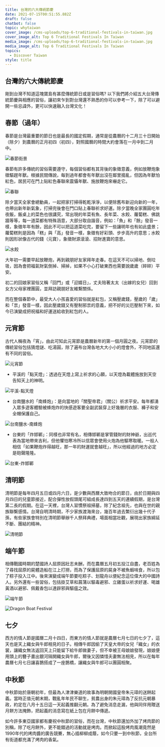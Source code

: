 ```yaml
---
title: 台灣的六大傳統節慶
date: 2021-07-15T00:51:55.882Z
draft: false
chatbot: false
topic: whytaiwan
cover_image: /cms-uploads/top-6-traditional-festivals-in-taiwan.jpg
cover_image_alt: Top 6 Traditional Festivals In Taiwan
media_image: /cms-uploads/top-6-traditional-festivals-in-taiwan.jpg
media_image_alt: Top 6 Traditional Festivals In Taiwan
topics:
  - Discover Taiwan
style: title
---
```

## 台灣的六大傳統節慶

剛到台灣不知道這塊寶島有甚麼傳統節日或是習俗嗎? 以下我們將介紹五大台灣傳統節慶與相應的習俗，讓初來乍到對台灣還不熟悉的你可以參考一下，除了可以避開一些忌諱外，更可以快速融入台灣文化！

## 春節（過年）

春節是台灣最重要的節日也是最長的國定假期，通常是從農曆的十二月三十日開始（除夕）到農曆的正月初四（初四），對照國曆的時間大約會落在一月中到二月中。

![春節街景](/cms-uploads/spring-festival.jpg)

春節有許多傳統的習俗需要遵守，每個習俗都有其背後的象徵意義，例如放鞭炮象徵驅趕年獸。根據民間傳說，每到過年都會有年獸出沒在鄰里搗亂，但因為年獸怕紅色，居民可在門上貼紅色春聯來震懾年獸、施放鞭炮來嚇走它。

![春聯](/cms-uploads/spring-couplets.jpg)

除夕當天全家會總動員，一起把家打掃得乾乾淨淨，以便除舊布新迎向新的一年，也帶出新年新氣象，打掃完後會在門口貼上春聯祈求好運。除夕當晚全家團圓吃年夜飯，飯桌上的菜色也很講究，常出現的年菜有魚、長年菜、水餃、蘿蔔糕、佛跳牆等等，每一道菜都有特殊涵意，大部分取自諧音，例如：「魚」和「餘」發音一樣，象徵年年有餘，因此不可以把這道菜吃完，要留下一些讓明年也有如此盛景；蘿蔔糕則是因為「糕」與「高」發音一樣，象徵有好彩頭、步步高升的意思；水餃則因形狀像古代的錢（元寶），象徵財源滾滾、招財進寶的意思。

![水餃](/cms-uploads/dumplings.jpg)

大年初一需要早起放鞭炮，再到親朋好友家拜年走春。在這天不可以掃地、倒垃圾，因為會把福氣財氣倒掉、掃掉，如果不小心打破東西也需要說歲歲（碎碎）平安。

初二的回娘家習俗又稱「回門」或「迎婿日」，丈夫陪著太太（出嫁的女兒）回到女方父母家裡團圓，並拜訪親朋好友維繫關係。

而在整個春節中，最受大人小孩喜愛的習俗就是紅包，又稱壓歲錢，壓歲的「歲」和「祟」發音一樣，因此壓歲錢又有壓制邪祟的意義，把不好的災厄壓制下來，如今已演變成把祝福和好運送給收到紅包的人。

## 元宵節

古代人稱夜為「宵」，由此可知此元宵節是農曆新年的第一個月圓之夜。元宵節的傳統習俗包括猜燈謎、吃湯圓，除了遍布台灣各地大大小小的燈會外，不同地區還有不同的習俗。

![元宵節](/cms-uploads/celebration-chinese-lantern-festival.jpg)

* 平溪的「點天燈」：透過在天燈上寫上祈求的心願，以天燈為載體施放到天空告知天上的神明。

![平溪-點天燈](/cms-uploads/pingxi-sky-lantern-festival.jpg " 圖：新北市政府提供")

* 台南鹽水的「南蜂炮」：是向當地的「關聖帝君」（關公）祈求平安。每年都湧入眾多遊客體驗被蜂炮炸的快感遊客要全副武裝穿上好幾層的衣服、褲子和安全帽保護自己。

![台南鹽水-南蜂炮](/cms-uploads/tainan-yanshui-beehive-fireworks-festival.jpg " 圖：臺南市政府提供")

* 台東的「炸邯鄲」：同樣也非常有名，相傳邯鄲是掌管錢財的財神爺，出巡代表為當地帶來吉利，但他懼怕寒冷所以信眾會使用火炮為他驅寒取暖。一般人相信「如果鞭炮炸得越旺，那一年的財運就會越旺」，所以他經過的地方必定是砲聲隆隆。

![台東-炸邯鄲](/cms-uploads/taitung-bombing-lord-handan-culture-festival.jpg "圖：臺東縣政府提供")

## 清明節

清明節是每年四月五日或四月六日，是少數與西曆大致吻合的節日，由於日期與四月四日的兒童節接近，配合彈性放假頭尾可組成長達四到五天的連續假期，是台灣第二長的假期。在這一天裡，台灣人習慣祭祖掃墓，除了紀念祖先，也與在世的親族聯繫感情。台灣自明清時期，不少家族渡海來台，幾百年過去繁衍出幾十代子孫，有些家族會特別在清明節舉辦千人祭拜典禮，場面相當壯觀，展現出家族綿延不斷、團結的精神。 

![清明節](/cms-uploads/five_coloured_papers_on_a_grave_mound-_bukit_brown_cemetery-_singapore_-_20110326-02.jpg "Jacklee., CC BY-SA 3.0 <https://creativecommons.org/licenses/by-sa/3.0>, via Wikimedia Commons")

## 端午節

相傳戰國時期的楚國詩人屈原因壯志未酬，而在農曆五月初五投江自盡，老百姓為了尋找屈原的屍體造船在江上打撈，而為了保護屈原的屍身不被魚蝦啃食，所以包了粽子投入江中。後來演變成端午節要吃粽子、划龍舟以便紀念這位偉大的中國詩人。另外還有一些習俗，包括掛艾草和菖蒲以驅毒避邪、立雞蛋以祈求好運、喝雄黃酒以避邪、佩戴香包以達辟邪與驅瘟之效。

![端午節](/cms-uploads/dragon-boat-festival-rice-dumplings.jpg)

![Dragon Boat Festival](/cms-uploads/dragon-boat-festival.jpg "圖：臺北市政府觀光傳播局提供")

## 七夕

西方的情人節是國曆二月十四日，而東方的情人節就是農曆七月七日的七夕了，這天也是天上織女與牛郎相見的日子。相傳牛郎因偷了天皇大帝的女兒「織女」的衣裳，讓織女無法返回天上只能留下給牛郎做妻子，但不幸被王母娘娘發現，娘娘便用頭上的簪子畫出銀河隔開織女與牛郎，爾後又因憐惜夫妻無法相見，所以在每年農曆七月七日讓喜鵲搭成了一座鵲橋，讓織女與牛郎可以團圓相聚。

## 中秋節

中秋節始於唐朝初年，但最為人津津樂道的故事為明朝開國皇帝朱元璋的送餅起義。當時正值元朝末期，戰亂年年民不聊生，貧農出身的朱元璋為了反抗元朝暴政，約定在八月十五日這一天起義推翻元朝。為了避免消息走漏，他與同伴用贈送月餅方法掩飾，把起義的消息寫在紙上包在月餅中傳遞。

如今許多東亞國家都有慶祝中秋節的習俗，而在台灣，中秋節還加外加了烤肉節的別稱，除了吃月餅外，更不能錯過的活動就是烤肉。而掀起這股烤肉風潮竟然是1990年代的烤肉醬的廣告競賽，無心插柳柳成蔭，如今只要一到中秋節，全台所有街道都充滿了烤肉的香氣。